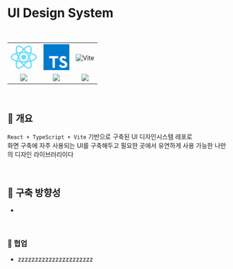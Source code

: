# UI Design System

<br />

<table>
  <tr>
    <td align="center">
      <img src="https://raw.githubusercontent.com/devicons/devicon/master/icons/react/react-original.svg" alt="React" height="60"/>
    </td>
    <td align="center">
      <img src="https://raw.githubusercontent.com/devicons/devicon/master/icons/typescript/typescript-original.svg" alt="TypeScript" height="60"/>
    </td>
    <td align="center">
      <img src="https://vitejs.dev/logo.svg" alt="Vite" height="60"/>
    </td>
  </tr>
  <tr>
    <td align="center">
      <a href="https://react.dev/">
        <img src="https://img.shields.io/badge/react-^19.0-61DAFB?logo=react&logoColor=white" />
      </a>
    </td>
    <td align="center">
      <a href="https://www.typescriptlang.org/">
        <img src="https://img.shields.io/badge/typescript-^5.0-3178C6?logo=typescript&logoColor=white" />
      </a>
    </td>
    <td align="center">
      <a href="https://vitejs.dev/">
        <img src="https://img.shields.io/badge/vite-^7.0-blueviolet?logo=vite&logoColor=white" />
      </a>
    </td>
  </tr>
</table>

<br/>

## 📖 개요

`React + TypeScript + Vite` 기반으로 구축된 UI 디자인시스템 레포로 <br />
화면 구축에 자주 사용되는 UI를 구축해두고 필요한 곳에서 유연하게 사용 가능한 나만의 디자인 라이브러리이다

<br/>

## 🧫 구축 방향성

-

<br />

### 🤝 협업

- zzzzzzzzzzzzzzzzzzzzzz
